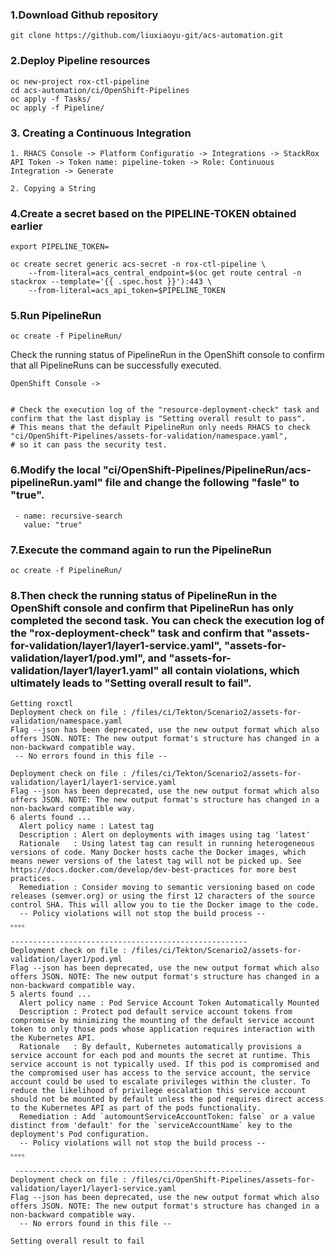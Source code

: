 
### 1.Download Github repository
~~~
git clone https://github.com/liuxiaoyu-git/acs-automation.git
~~~

### 2.Deploy Pipeline resources
~~~
oc new-project rox-ctl-pipeline
cd acs-automation/ci/OpenShift-Pipelines
oc apply -f Tasks/
oc apply -f Pipeline/
~~~

### 3. Creating a Continuous Integration
~~~
1. RHACS Console -> Platform Configuratio -> Integrations -> StackRox API Token -> Token name: pipeline-token -> Role: Continuous Integration -> Generate

2. Copying a String
~~~ 

### 4.Create a secret based on the PIPELINE-TOKEN obtained earlier
~~~
export PIPELINE_TOKEN=

oc create secret generic acs-secret -n rox-ctl-pipeline \
	--from-literal=acs_central_endpoint=$(oc get route central -n stackrox --template='{{ .spec.host }}'):443 \
	--from-literal=acs_api_token=$PIPELINE_TOKEN
~~~

### 5.Run PipelineRun
~~~
oc create -f PipelineRun/
~~~

Check the running status of PipelineRun in the OpenShift console to confirm that all PipelineRuns can be successfully executed.
~~~
OpenShift Console ->


# Check the execution log of the "resource-deployment-check" task and confirm that the last display is "Setting overall result to pass".
# This means that the default PipelineRun only needs RHACS to check "ci/OpenShift-Pipelines/assets-for-validation/namespace.yaml",
# so it can pass the security test.
~~~

### 6.Modify the local "ci/OpenShift-Pipelines/PipelineRun/acs-pipelineRun.yaml" file and change the following "fasle" to "true".
~~~
 - name: recursive-search
   value: "true"
~~~

### 7.Execute the command again to run the PipelineRun
~~~
oc create -f PipelineRun/
~~~

### 8.Then check the running status of PipelineRun in the OpenShift console and confirm that PipelineRun has only completed the second task. You can check the execution log of the "rox-deployment-check" task and confirm that "assets-for-validation/layer1/layer1-service.yaml", "assets-for-validation/layer1/pod.yml", and "assets-for-validation/layer1/layer1.yaml" all contain violations, which ultimately leads to "Setting overall result to fail".
~~~
Getting roxctl
Deployment check on file : /files/ci/Tekton/Scenario2/assets-for-validation/namespace.yaml
Flag --json has been deprecated, use the new output format which also offers JSON. NOTE: The new output format's structure has changed in a non-backward compatible way.
 -- No errors found in this file --
 
Deployment check on file : /files/ci/Tekton/Scenario2/assets-for-validation/layer1/layer1-service.yaml
Flag --json has been deprecated, use the new output format which also offers JSON. NOTE: The new output format's structure has changed in a non-backward compatible way.
6 alerts found ...
  Alert policy name : Latest tag
  Description : Alert on deployments with images using tag 'latest'
  Rationale   : Using latest tag can result in running heterogeneous versions of code. Many Docker hosts cache the Docker images, which means newer versions of the latest tag will not be picked up. See https://docs.docker.com/develop/dev-best-practices for more best practices.
  Remediation : Consider moving to semantic versioning based on code releases (semver.org) or using the first 12 characters of the source control SHA. This will allow you to tie the Docker image to the code.
  -- Policy violations will not stop the build process --
。。。。

-----------------------------------------------------
Deployment check on file : /files/ci/Tekton/Scenario2/assets-for-validation/layer1/pod.yml
Flag --json has been deprecated, use the new output format which also offers JSON. NOTE: The new output format's structure has changed in a non-backward compatible way.
5 alerts found ...
  Alert policy name : Pod Service Account Token Automatically Mounted
  Description : Protect pod default service account tokens from compromise by minimizing the mounting of the default service account token to only those pods whose application requires interaction with the Kubernetes API.
  Rationale   : By default, Kubernetes automatically provisions a service account for each pod and mounts the secret at runtime. This service account is not typically used. If this pod is compromised and the compromised user has access to the service account, the service account could be used to escalate privileges within the cluster. To reduce the likelihood of privilege escalation this service account should not be mounted by default unless the pod requires direct access to the Kubernetes API as part of the pods functionality.
  Remediation : Add `automountServiceAccountToken: false` or a value distinct from 'default' for the `serviceAccountName` key to the deployment's Pod configuration.
  -- Policy violations will not stop the build process --
。。。。

 -----------------------------------------------------
Deployment check on file : /files/ci/OpenShift-Pipelines/assets-for-validation/layer1/layer1-service.yaml
Flag --json has been deprecated, use the new output format which also offers JSON. NOTE: The new output format's structure has changed in a non-backward compatible way.
  -- No errors found in this file --

Setting overall result to fail
~~~
